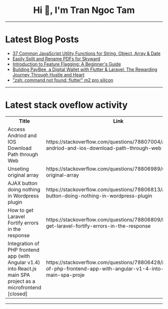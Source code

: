 <h1 align="center">Hi 👋, I'm Tran Ngoc Tam</h1>

---

# Latest Blog Posts 
<!-- BLOG-POST-LIST:START -->
- [37 Common JavaScript Utility Functions for String, Object, Array &amp; Date](https://dev.to/syakirurahman/37-common-javascript-utility-functions-for-string-object-array-date-2afb)
- [Easily Split and Rename PDFs for Skyward](https://dev.to/blacknight318/easily-split-and-rename-pdfs-for-skyward-17ha)
- [Introduction to Feature Flagging: A Beginner&#39;s Guide](https://dev.to/flipt/introduction-to-feature-flagging-a-beginners-guide-4o9c)
- [Building PayBee, a Digital Wallet with Flutter &amp; Laravel: The Rewarding Journey Through Hustle and Heart](https://dev.to/ultracoolbru/building-paybee-a-digital-wallet-with-flutter-laravel-the-rewarding-journey-through-hustle-and-heart-7pj)
- [&quot;zsh: command not found: flutter&quot; m2 pro silicon](https://dev.to/herik06/zsh-command-not-found-flutter-m2-pro-silicon-1go9)
<!-- BLOG-POST-LIST:END -->

---

# Latest stack oveflow activity
<table>
  <tr><th>Title</th><th>Link</th></tr>
  <!-- STACKOVERFLOW:START --><tr><td>Access Andriod and IOS Download Path through Web</td><td>https://stackoverflow.com/questions/78807004/access-andriod-and-ios-download-path-through-web</td></tr><tr><td>Unseting original array</td><td>https://stackoverflow.com/questions/78806989/unseting-original-array</td></tr><tr><td>AJAX button doing nothing in Wordpress plugin</td><td>https://stackoverflow.com/questions/78806813/ajax-button-doing-nothing-in-wordpress-plugin</td></tr><tr><td>How to get Laravel Fortify errors in the response</td><td>https://stackoverflow.com/questions/78806809/how-to-get-laravel-fortify-errors-in-the-response</td></tr><tr><td>Integration of PHP frontend app &lpar;with Angular v1.4&rpar; into React.js main SPA project as a microfrontend [closed]</td><td>https://stackoverflow.com/questions/78806428/integration-of-php-frontend-app-with-angular-v1-4-into-react-js-main-spa-proje</td></tr><!-- STACKOVERFLOW:END -->
</table>

---


